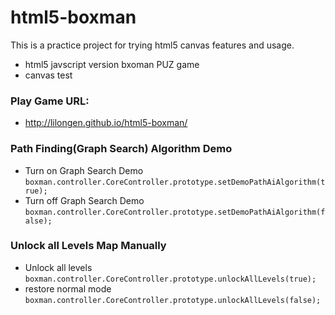 # html5-boxman
This is a practice project for trying html5 canvas features and usage.
* html5 javscript version bxoman PUZ game
* canvas test

### Play Game URL: 
* http://lilongen.github.io/html5-boxman/

### Path Finding(Graph Search) Algorithm Demo
* Turn on Graph Search Demo  
`boxman.controller.CoreController.prototype.setDemoPathAiAlgorithm(true);`
* Turn off Graph Search Demo   
`boxman.controller.CoreController.prototype.setDemoPathAiAlgorithm(false);`

### Unlock all Levels Map Manually
* Unlock all levels   
`boxman.controller.CoreController.prototype.unlockAllLevels(true);`
* restore normal mode   
`boxman.controller.CoreController.prototype.unlockAllLevels(false);`
